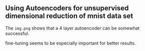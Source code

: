 ## Using Autoencoders for unsupervised dimensional reduction of mnist data set

The `img.png` shows that a 4 layer autoencoder can be somewhat successful.

fine-tuning seems to be especially important for better results.
